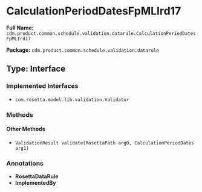 # CalculationPeriodDatesFpMLIrd17

**Full Name:** `cdm.product.common.schedule.validation.datarule.CalculationPeriodDatesFpMLIrd17`

**Package:** `cdm.product.common.schedule.validation.datarule`

## Type: Interface

### Implemented Interfaces

- `com.rosetta.model.lib.validation.Validator`

### Methods

#### Other Methods

- `ValidationResult validate(RosettaPath arg0, CalculationPeriodDates arg1)`

### Annotations

- **RosettaDataRule**
- **ImplementedBy**

